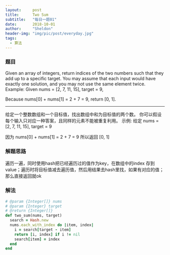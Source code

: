 ```yaml
---
layout:     post
title:      Two Sum
subtitle:   "每日一题01"
date:       2018-10-01
author:     "Sheldon"
header-img: "img/pic/post/everyday.jpg"
tags:       
  - 算法
---
```


### 题目
Given an array of integers, return indices of the two numbers such that they add up to a specific target.
You may assume that each input would have exactly one solution, and you may not use the same element twice.
Example:
Given nums = [2, 7, 11, 15], target = 9,

Because nums[0] + nums[1] = 2 + 7 = 9,
return [0, 1].

----------------
给定一个整数数组和一个目标值，找出数组中和为目标值的两个数。
你可以假设每个输入只对应一种答案，且同样的元素不能被重复利用。
示例:
给定 nums = [2, 7, 11, 15], target = 9

因为 nums[0] + nums[1] = 2 + 7 = 9
所以返回 [0, 1]

### 解题思路
遍历一遍，同时使用hash把已经遍历过的值作为key，在数组中的index 存到value；遍历时将目标值减去遍历值，然后用结果去hash里找，如果有对应的值；那么直接返回就ok

### 解法

```ruby
# @param {Integer[]} nums
# @param {Integer} target
# @return {Integer[]}
def two_sum(nums, target)
  search = Hash.new
  nums.each_with_index do |item, index|
    i = search[target - item]
    return [i, index] if i != nil
    search[item] = index
  end
end
```
